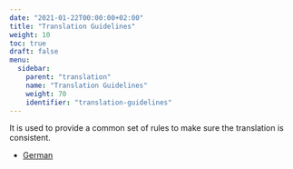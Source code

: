 ```yaml
---
date: "2021-01-22T00:00:00+02:00"
title: "Translation Guidelines"
weight: 10
toc: true
draft: false
menu:
  sidebar:
    parent: "translation"
    name: "Translation Guidelines"
    weight: 70
    identifier: "translation-guidelines"
---
```


It is used to provide a common set of rules to make sure the translation is consistent.

* [German](https://docs.gitea.io/de-de/übersetzungs-richtlinien/)
